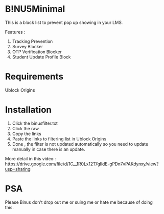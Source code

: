 # B!NU5Minimal
This is a block list to prevent pop up showing in your LMS.

Features :
1. Tracking Prevention
2. Survey Blocker
3. OTP Verification Blocker
4. Student Update Profile Block

# Requirements
Ublock Origins

# Installation
1. Click the binusfilter.txt
2. Click the raw
3. Copy the links
4. Paste the links to filtering list in Ublock Origins
5. Done , the filter is not updated automatically so you need to update manually in case there is an update.

More detail in this video : https://drive.google.com/file/d/1C__1R0Lx12T7gIldE-gPDn7vPAKdynxy/view?usp=sharing


# PSA
Please Binus don't drop out me or suing me or hate me because of doing this.
